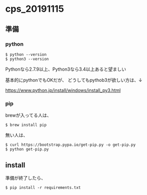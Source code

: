 # cps_20191115

## 準備
### python

```
$ python --version
$ python3 --version
```

Pythonなら2.7.9以上、Python3なら3.4以上あると望ましい

基本的にpythonでもOKだが、
どうしてもpythob3が欲しい方は、↓

https://www.python.jp/install/windows/install_py3.html

### pip
brewが入ってる人は、
```
$ brew install pip
```

無い人は、
```
$ curl https://bootstrap.pypa.io/get-pip.py -o get-pip.py
$ python get-pip.py
```

## install

準備が終了したら、

```
$ pip install -r requirements.txt
```
